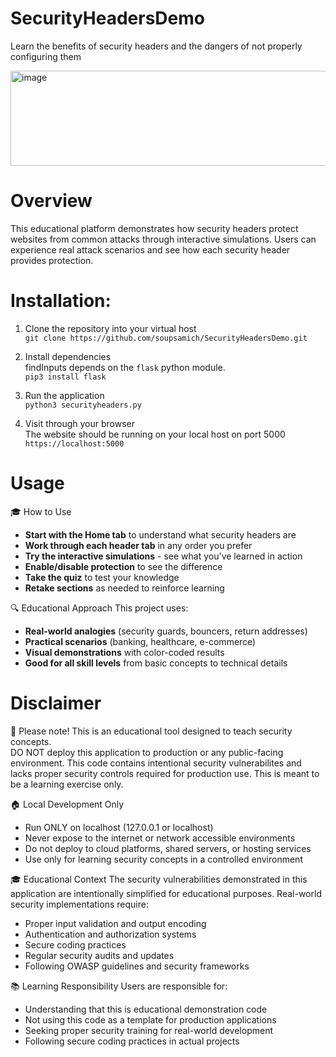 # SecurityHeadersDemo
Learn the benefits of security headers and the dangers of not properly configuring them

<img width="1328" height="152" alt="image" src="https://github.com/user-attachments/assets/a44da297-b86d-4b99-bcc6-2060d4ec1742" />

# Overview
This educational platform demonstrates how security headers protect websites from common attacks through interactive simulations. Users can experience real attack scenarios and see how each security header provides protection.

# Installation:
1. Clone the repository into your virtual host  
```git clone https://github.com/soupsamich/SecurityHeadersDemo.git```

2. Install dependencies  
findInputs depends on the `flask` python module.  
```pip3 install flask```

3. Run the application  
```python3 securityheaders.py```

4. Visit through your browser  
The website should be running on your local host on port 5000  
```https://localhost:5000```


# Usage
🎓 How to Use
- **Start with the Home tab** to understand what security headers are
- **Work through each header tab** in any order you prefer
- **Try the interactive simulations** - see what you've learned in action
- **Enable/disable protection** to see the difference
- **Take the quiz** to test your knowledge
- **Retake sections** as needed to reinforce learning

🔍 Educational Approach
This project uses:  
- **Real-world analogies** (security guards, bouncers, return addresses)
- **Practical scenarios** (banking, healthcare, e-commerce)
- **Visual demonstrations** with color-coded results
- **Good for all skill levels** from basic concepts to technical details

# Disclaimer
🚨 Please note! This is an educational tool designed to teach security concepts.  
DO NOT deploy this application to production or any public-facing environment. This code contains intentional security vulnerabilites and lacks proper security controls required for production use. This is meant to be a learning exercise only.

🏠 Local Development Only
- Run ONLY on localhost (127.0.0.1 or localhost)
- Never expose to the internet or network accessible environments
- Do not deploy to cloud platforms, shared servers, or hosting services
- Use only for learning security concepts in a controlled environment

🎓 Educational Context
The security vulnerabilities demonstrated in this application are intentionally simplified for educational purposes. Real-world security implementations require:  
- Proper input validation and output encoding
- Authentication and authorization systems
- Secure coding practices
- Regular security audits and updates
- Following OWASP guidelines and security frameworks

📚 Learning Responsibility
Users are responsible for:  
- Understanding that this is educational demonstration code
- Not using this code as a template for production applications
- Seeking proper security training for real-world development
- Following secure coding practices in actual projects
